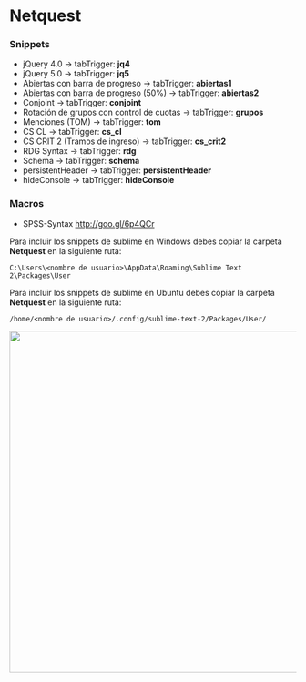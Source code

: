 # Netquest

<h3>Snippets</h3>

* jQuery 4.0 -> tabTrigger: <strong>jq4</strong>
* jQuery 5.0 -> tabTrigger: <strong>jq5</strong>
* Abiertas con barra de progreso -> tabTrigger: <strong>abiertas1</strong>
* Abiertas con barra de progreso (50%) -> tabTrigger: <strong>abiertas2</strong>
* Conjoint -> tabTrigger: <strong>conjoint</strong>
* Rotación de grupos con control de cuotas -> tabTrigger: <strong>grupos</strong>
* Menciones (TOM) -> tabTrigger: <strong>tom</strong>
* CS CL -> tabTrigger: <strong>cs_cl</strong>
* CS CRIT 2 (Tramos de ingreso) -> tabTrigger: <strong>cs_crit2</strong>
* RDG Syntax -> tabTrigger: <strong>rdg</strong>
* Schema -> tabTrigger: <strong>schema</strong>
* persistentHeader -> tabTrigger: <strong>persistentHeader</strong>
* hideConsole -> tabTrigger: <strong>hideConsole</strong>

<h3>Macros</h3>

* SPSS-Syntax http://goo.gl/6p4QCr


<p>Para incluir los snippets de sublime en Windows debes copiar la carpeta <strong>Netquest</strong> en la siguiente ruta:</p>

```C:\Users\<nombre de usuario>\AppData\Roaming\Sublime Text 2\Packages\User```

<p>Para incluir los snippets de sublime en Ubuntu debes copiar la carpeta <strong>Netquest</strong> en la siguiente ruta:</p>

```/home/<nombre de usuario>/.config/sublime-text-2/Packages/User/```

<img src='http://i.imgur.com/OZxqTlP.png' width='600'>

